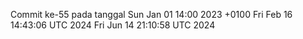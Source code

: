 Commit ke-55 pada tanggal Sun Jan 01 14:00 2023 +0100
Fri Feb 16 14:43:06 UTC 2024
Fri Jun 14 21:10:58 UTC 2024
